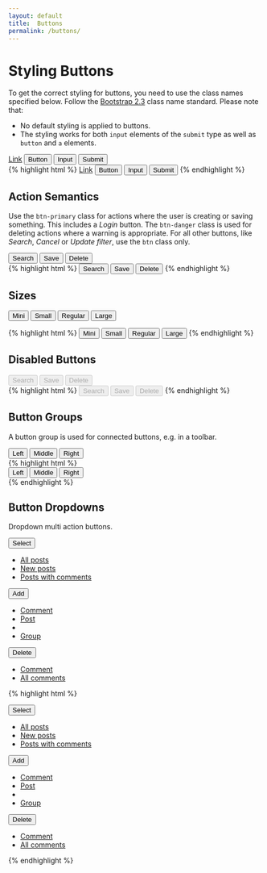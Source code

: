 ```yaml
---
layout: default
title:  Buttons
permalink: /buttons/
---
```


# Styling Buttons
To get the correct styling for buttons, you need to use the class names specified below. Follow the [Bootstrap 2.3](http://getbootstrap.com/) class name standard. Please note that:

* No default styling is applied to buttons.
* The styling works for both `input` elements of the `submit` type as well as `button` and `a` elements.

<div class="example buttons">
  <a class="btn" href="#">Link</a>
  <button class="btn" type="submit">Button</button>
  <input class="btn" type="button" value="Input"/>
  <input class="btn" type="submit" value="Submit"/>
</div>
{% highlight html %}
<a class="btn" href="#">Link</a>
<button class="btn" type="submit">Button</button>
<input class="btn" type="button" value="Input"/>
<input class="btn" type="submit" value="Submit"/>
{% endhighlight %}


## Action Semantics
Use the `btn-primary` class for actions where the user is creating or saving something. This includes a *Login* button. The `btn-danger` class is used for deleting actions where a warning is appropriate. For all other buttons, like *Search*, *Cancel* or *Update filter*, use the `btn` class only.

<div class="example">
  <button class="btn">Search</button>
  <button class="btn btn-primary">Save</button>
  <button class="btn btn-danger">Delete</button>
</div>
{% highlight html %}
<button class="btn">Search</button>
<button class="btn btn-primary">Save</button>
<button class="btn btn-danger">Delete</button>
{% endhighlight %}

## Sizes
<div class="example">
  <button class="btn btn-mini">Mini</button>
  <button class="btn btn-small">Small</button>
  <button class="btn">Regular</button>
  <button class="btn btn-large">Large</button>
</div>

{% highlight html %}
<button class="btn btn-mini">Mini</button>
<button class="btn btn-small">Small</button>
<button class="btn">Regular</button>
<button class="btn btn-large">Large</button>
{% endhighlight %}

## Disabled Buttons

<div class="example">
  <button class="btn disabled" disabled="disabled">Search</button>
  <button class="btn btn-primary disabled" disabled="disabled">Save</button>
  <button class="btn btn-danger disabled" disabled="disabled">Delete</button>
</div>
{% highlight html %}
<button class="btn disabled" disabled="disabled">Search</button>
<button class="btn btn-primary disabled" disabled="disabled">Save</button>
<button class="btn btn-danger disabled" disabled="disabled">Delete</button>
{% endhighlight %}

## Button Groups
A button group is used for connected buttons, e.g. in a toolbar.

<div class="example">
  <div class="btn-group">
    <button class="btn">Left</button>
    <button class="btn">Middle</button>
    <button class="btn">Right</button>
  </div>
</div>
{% highlight html %}
<div class="btn-group">
  <button class="btn">Left</button>
  <button class="btn">Middle</button>
  <button class="btn">Right</button>
</div>
{% endhighlight %}


## Button Dropdowns

Dropdown multi action buttons.

<div class="example">
  <div class="btn-toolbar">
    <div class="btn-group">
      <button class="btn dropdown-toggle" data-toggle="dropdown">Select <span class="icon-caret-down"></span></button>
      <ul class="dropdown-menu">
        <li><a href="#">All posts</a></li>
        <li><a href="#">New posts</a></li>
        <li><a href="#">Posts with comments</a></li>
      </ul>
    </div>
    <div class="btn-group">
      <button class="btn btn-primary dropdown-toggle" data-toggle="dropdown">Add <span class="icon-caret-down"></span></button>
      <ul class="dropdown-menu">
        <li><a href="#">Comment</a></li>
        <li><a href="#">Post</a></li>
        <li class="divider"></li>
        <li><a href="#">Group</a></li>
      </ul>
    </div>
    <div class="btn-group">
      <button class="btn btn-danger dropdown-toggle" data-toggle="dropdown">Delete <span class="icon-caret-down"></span></button>
      <ul class="dropdown-menu">
        <li><a href="#">Comment</a></li>
        <li><a href="#">All comments</a></li>
      </ul>
    </div>
  </div>
</div>

{% highlight html %}
<div class="example">
  <div class="btn-toolbar">
    <div class="btn-group">
      <button class="btn dropdown-toggle" data-toggle="dropdown">Select <span class="icon-caret-down"></span></button>
      <ul class="dropdown-menu">
        <li><a href="#">All posts</a></li>
        <li><a href="#">New posts</a></li>
        <li><a href="#">Posts with comments</a></li>
      </ul>
    </div>
    <div class="btn-group">
      <button class="btn btn-primary dropdown-toggle" data-toggle="dropdown">Add <span class="icon-caret-down"></span></button>
      <ul class="dropdown-menu">
        <li><a href="#">Comment</a></li>
        <li><a href="#">Post</a></li>
        <li class="divider"></li>
        <li><a href="#">Group</a></li>
      </ul>
    </div>
    <div class="btn-group">
      <button class="btn btn-danger dropdown-toggle" data-toggle="dropdown">Delete <span class="icon-caret-down"></span></button>
      <ul class="dropdown-menu">
        <li><a href="#">Comment</a></li>
        <li><a href="#">All comments</a></li>
      </ul>
    </div>
  </div>
</div>
{% endhighlight %}
